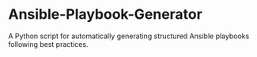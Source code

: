 # Ansible-Playbook-Generator
A Python script for automatically generating structured Ansible playbooks following best practices.
